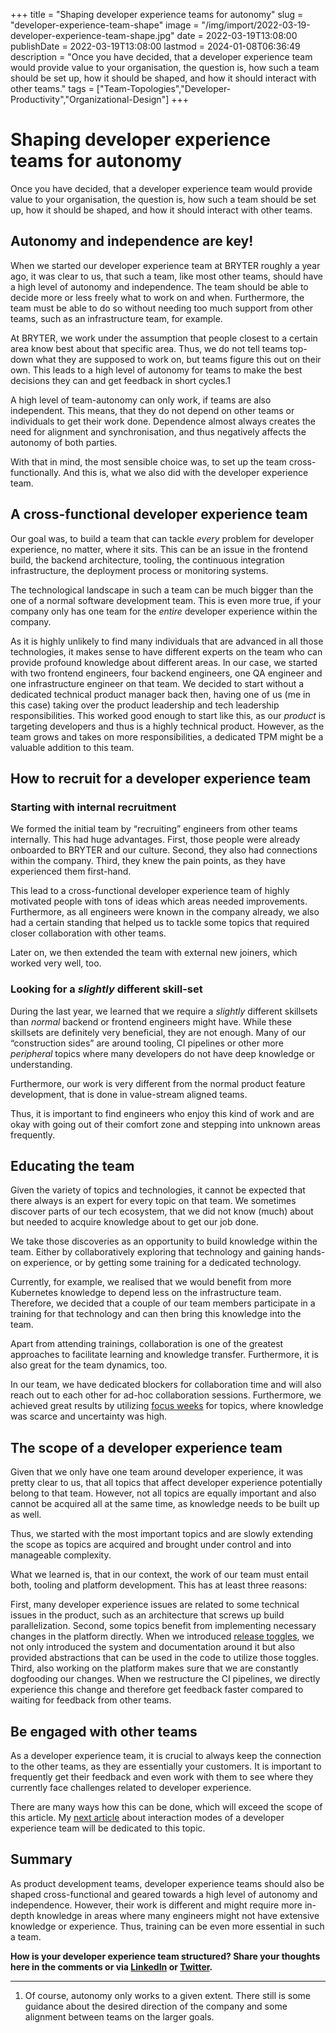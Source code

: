 +++
title = "Shaping developer experience teams for autonomy"
slug = "developer-experience-team-shape"
image = "/img/import/2022-03-19-developer-experience-team-shape.jpg"
date = 2022-03-19T13:08:00
publishDate = 2022-03-19T13:08:00
lastmod = 2024-01-08T06:36:49
description = "Once you have decided, that a developer experience team would provide value to your organisation, the question is, how such a team should be set up, how it should be shaped, and how it should interact with other teams."
tags = ["Team-Topologies","Developer-Productivity","Organizational-Design"]
+++
# Shaping developer experience teams for autonomy

Once you have decided, that a developer experience team would provide value to your organisation, the question is, how such a team should be set up, how it should be shaped, and how it should interact with other teams.

## Autonomy and independence are key! [](/blog/developer-experience-team-shape/#autonomy-and-independence-are-key)

When we started our developer experience team at BRYTER roughly a year ago, it was clear to us, that such a team, like most other teams, should have a high level of autonomy and independence. The team should be able to decide more or less freely what to work on and when. Furthermore, the team must be able to do so without needing too much support from other teams, such as an infrastructure team, for example.

At BRYTER, we work under the assumption that people closest to a certain area know best about that specific area. Thus, we do not tell teams top-down what they are supposed to work on, but teams figure this out on their own. This leads to a high level of autonomy for teams to make the best decisions they can and get feedback in short cycles.1

A high level of team-autonomy can only work, if teams are also independent. This means, that they do not depend on other teams or individuals to get their work done. Dependence almost always creates the need for alignment and synchronisation, and thus negatively affects the autonomy of both parties.

With that in mind, the most sensible choice was, to set up the team cross-functionally. And this is, what we also did with the developer experience team.

## A cross-functional developer experience team [](/blog/developer-experience-team-shape/#a-cross-functional-developer-experience-team)

Our goal was, to build a team that can tackle _every_ problem for developer experience, no matter, where it sits. This can be an issue in the frontend build, the backend architecture, tooling, the continuous integration infrastructure, the deployment process or monitoring systems.

The technological landscape in such a team can be much bigger than the one of a normal software development team. This is even more true, if your company only has one team for the _entire_ developer experience within the company.

As it is highly unlikely to find many individuals that are advanced in all those technologies, it makes sense to have different experts on the team who can provide profound knowledge about different areas. In our case, we started with two frontend engineers, four backend engineers, one QA engineer and one infrastructure engineer on that team. We decided to start without a dedicated technical product manager back then, having one of us (me in this case) taking over the product leadership and tech leadership responsibilities. This worked good enough to start like this, as our _product_ is targeting developers and thus is a highly technical product. However, as the team grows and takes on more responsibilities, a dedicated TPM might be a valuable addition to this team.

## How to recruit for a developer experience team [](/blog/developer-experience-team-shape/#how-to-recruit-for-a-developer-experience-team)

### Starting with internal recruitment [](/blog/developer-experience-team-shape/#starting-with-internal-recruitment)

We formed the initial team by “recruiting” engineers from other teams internally. This had huge advantages. First, those people were already onboarded to BRYTER and our culture. Second, they also had connections within the company. Third, they knew the pain points, as they have experienced them first-hand.

This lead to a cross-functional developer experience team of highly motivated people with tons of ideas which areas needed improvements. Furthermore, as all engineers were known in the company already, we also had a certain standing that helped us to tackle some topics that required closer collaboration with other teams.

Later on, we then extended the team with external new joiners, which worked very well, too.

### Looking for a _slightly_ different skill-set [](/blog/developer-experience-team-shape/#looking-for-a-%5Fslightly%5F-different-skill-set)

During the last year, we learned that we require a _slightly_ different skillsets than _normal_ backend or frontend engineers might have. While these skillsets are definitely very beneficial, they are not enough. Many of our “construction sides” are around tooling, CI pipelines or other more _peripheral_ topics where many developers do not have deep knowledge or understanding.

Furthermore, our work is very different from the normal product feature development, that is done in value-stream aligned teams.

Thus, it is important to find engineers who enjoy this kind of work and are okay with going out of their comfort zone and stepping into unknown areas frequently.

## Educating the team [](/blog/developer-experience-team-shape/#educating-the-team)

Given the variety of topics and technologies, it cannot be expected that there always is an expert for every topic on that team. We sometimes discover parts of our tech ecosystem, that we did not know (much) about but needed to acquire knowledge about to get our job done.

We take those discoveries as an opportunity to build knowledge within the team. Either by collaboratively exploring that technology and gaining hands-on experience, or by getting some training for a dedicated technology.

Currently, for example, we realised that we would benefit from more Kubernetes knowledge to depend less on the infrastructure team. Therefore, we decided that a couple of our team members participate in a training for that technology and can then bring this knowledge into the team.

Apart from attending trainings, collaboration is one of the greatest approaches to facilitate learning and knowledge transfer. Furthermore, it is also great for the team dynamics, too.

In our team, we have dedicated blockers for collaboration time and will also reach out to each other for ad-hoc collaboration sessions. Furthermore, we achieved great results by utilizing [focus weeks](/blog/focus-weeks/) for topics, where knowledge was scarce and uncertainty was high.

## The scope of a developer experience team [](/blog/developer-experience-team-shape/#the-scope-of-a-developer-experience-team)

Given that we only have one team around developer experience, it was pretty clear to us, that all topics that affect developer experience potentially belong to that team. However, not all topics are equally important and also cannot be acquired all at the same time, as knowledge needs to be built up as well.

Thus, we started with the most important topics and are slowly extending the scope as topics are acquired and brought under control and into manageable complexity.

What we learned is, that in our context, the work of our team must entail both, tooling and platform development. This has at least three reasons:

First, many developer experience issues are related to some technical issues in the product, such as an architecture that screws up build parallelization. Second, some topics benefit from implementing necessary changes in the platform directly. When we introduced [release toggles](/blog/decoupling-deployments-and-releases/), we not only introduced the system and documentation around it but also provided abstractions that can be used in the code to utilize those toggles. Third, also working on the platform makes sure that we are constantly dogfooding our changes. When we restructure the CI pipelines, we directly experience this change and therefore get feedback faster compared to waiting for feedback from other teams.

## Be engaged with other teams [](/blog/developer-experience-team-shape/#be-engaged-with-other-teams)

As a developer experience team, it is crucial to always keep the connection to the other teams, as they are essentially your customers. It is important to frequently get their feedback and even work with them to see where they currently face challenges related to developer experience.

There are many ways how this can be done, which will exceed the scope of this article. My [next article](/blog/developer-experience-team-interaction-modes/) about interaction modes of a developer experience team will be dedicated to this topic.

## Summary [](/blog/developer-experience-team-shape/#summary)

As product development teams, developer experience teams should also be shaped cross-functional and geared towards a high level of autonomy and independence. However, their work is different and might require more in-depth knowledge in areas where many engineers might not have extensive knowledge or experience. Thus, training can be even more essential in such a team.

**How is your developer experience team structured? Share your thoughts here in the comments or via [LinkedIn](https://www.linkedin.com/in/tobiasmende/) or [Twitter](https://twitter.com/Tobias%5FMende).**

---

1. Of course, autonomy only works to a given extent. There still is some guidance about the desired direction of the company and some alignment between teams on the larger goals.